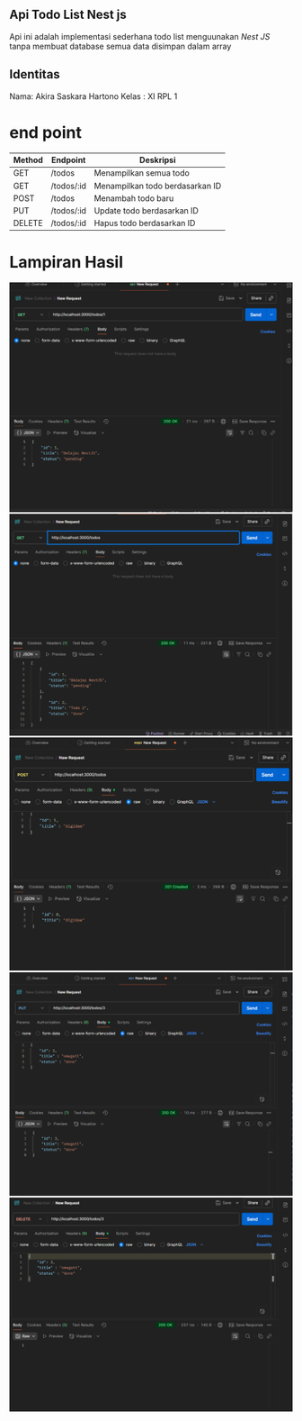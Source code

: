 ## Api Todo List Nest js

Api ini adalah implementasi sederhana todo list menguunakan *Nest JS* tanpa membuat database
semua data disimpan dalam array

## Identitas
Nama: Akira Saskara Hartono 
Kelas : XI RPL 1

# end point
| Method | Endpoint      | Deskripsi                       |
|--------|--------------|---------------------------------|
| GET    | /todos       | Menampilkan semua todo          |
| GET    | /todos/:id   | Menampilkan todo berdasarkan ID |
| POST   | /todos       | Menambah todo baru              |
| PUT    | /todos/:id   | Update todo berdasarkan ID      |
| DELETE | /todos/:id   | Hapus todo berdasarkan ID       |


# Lampiran Hasil
![](img/1.png)
![](img/2.png)
![](img/3.png)
![](img/4.png)
![](img/5.png)

